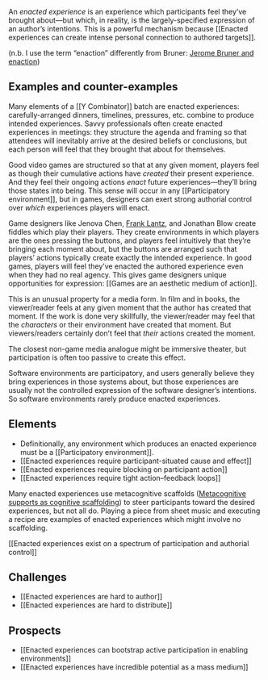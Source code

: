 An _enacted experience_ is an experience which participants feel they’ve brought about—but which, in reality, is the largely-specified expression of an author’s intentions. This is a powerful mechanism because [[Enacted experiences can create intense personal connection to authored targets]].

(n.b. I use the term “enaction” differently from Bruner: [Jerome Bruner and enaction](https://notes.andymatuschak.org/zYUVkzgSXnAEttPbtPrp2pn))

## Examples and counter-examples

Many elements of a [[Y Combinator]] batch are enacted experiences: carefully-arranged dinners, timelines, pressures, etc. combine to produce intended experiences. Savvy professionals often create enacted experiences in meetings: they structure the agenda and framing so that attendees will inevitably arrive at the desired beliefs or conclusions, but each person will feel that they brought that about for themselves.

Good video games are structured so that at any given moment, players feel as though their cumulative actions have _created_ their present experience. And they feel their ongoing actions _enact_ future experiences—they’ll bring those states into being. This sense will occur in any [[Participatory environment]], but in games, designers can exert strong authorial control over _which_ experiences players will enact.

Game designers like Jenova Chen, [Frank Lantz](https://notes.andymatuschak.org/zPLafkamDFQ13mYvxRcwdoV), and Jonathan Blow create fiddles which play their players. They create environments in which players are the ones pressing the buttons, and players feel intuitively that they’re bringing each moment about, but the buttons are arranged such that players’ actions typically create exactly the intended experience. In good games, players will feel they’ve enacted the authored experience even when they had no real agency. This gives game designers unique opportunities for expression: [[Games are an aesthetic medium of action]].

This is an unusual property for a media form. In film and in books, the viewer/reader feels at any given moment that the author has created that moment. If the work is done very skillfully, the viewer/reader may feel that the _characters_ or their environment have created that moment. But viewers/readers certainly don’t feel that _their_ actions created the moment.

The closest non-game media analogue might be immersive theater, but participation is often too passive to create this effect.

Software environments are participatory, and users generally believe they bring experiences in those systems about, but those experiences are usually not the controlled expression of the software designer’s intentions. So software environments rarely produce enacted experiences.

## Elements

- Definitionally, any environment which produces an enacted experience must be a [[Participatory environment]].
- [[Enacted experiences require participant-situated cause and effect]]
- [[Enacted experiences require blocking on participant action]]
- [[Enacted experiences require tight action–feedback loops]]

Many enacted experiences use metacognitive scaffolds ([Metacognitive supports as cognitive scaffolding](https://notes.andymatuschak.org/zL2zRTTRhWf1Lx4x9p2uCDt)) to steer participants toward the desired experiences, but not all do. Playing a piece from sheet music and executing a recipe are examples of enacted experiences which might involve no scaffolding.

[[Enacted experiences exist on a spectrum of participation and authorial control]]

## Challenges

- [[Enacted experiences are hard to author]]
- [[Enacted experiences are hard to distribute]]

## Prospects

- [[Enacted experiences can bootstrap active participation in enabling environments]]
- [[Enacted experiences have incredible potential as a mass medium]]